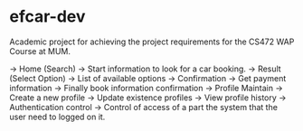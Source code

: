 # efcar-dev
Academic project for achieving the project requirements for the CS472 WAP Course at MUM.

-> Home (Search)
  -> Start information to look for a car booking.
-> Result (Select Option)
  -> List of available options
-> Confirmation
  -> Get payment information
  -> Finally book information confirmation
-> Profile Maintain
  -> Create a new profile
  -> Update existence profiles
  -> View profile history
-> Authentication control
  -> Control of access of a part the system that the user need to logged on it.
  
